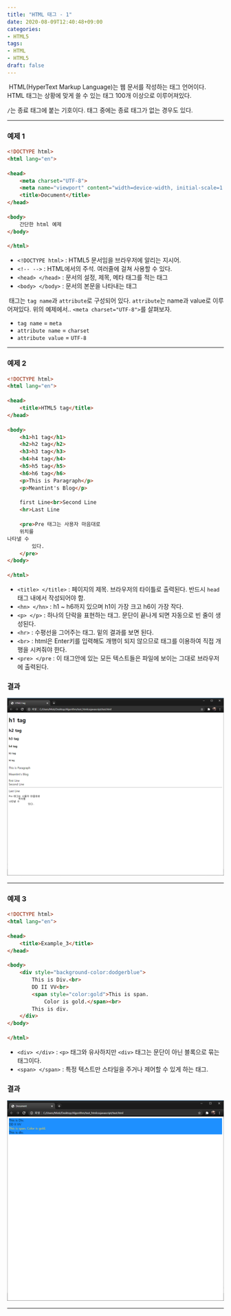 ```yaml
---
title: "HTML 태그 - 1"
date: 2020-08-09T12:40:48+09:00
categories:
- HTML5
tags:
- HTML
- HTML5
draft: false
---
```


&nbsp;HTML(HyperText Markup Language)는 웹 문서를 작성하는 태그 언어이다.
HTML 태그는 상황에 맞게 쓸 수 있는 태그 100개 이상으로 이루어져있다.

`/`는 종료 태그에 붙는 기호이다. 태그 중에는 종료 태그가 없는 경우도 있다.

<hr>

### **예제 1**
```html
<!DOCTYPE html>
<html lang="en">

<head>
	<meta charset="UTF-8">
	<meta name="viewport" content="width=device-width, initial-scale=1.0">
	<title>Document</title>
</head>

<body>
	간단한 html 예제
</body>

</html>	
```
	
- `<!DOCTYPE html>` : HTML5 문서임을 브라우저에 알리는 지시어.
- `<!-- -->` : HTML에서의 주석. 여러줄에 걸쳐 사용할 수 있다.
- `<head> </head>` : 문서의 설정, 제목, 메타 태그를 적는 태그
- `<body> </body>` : 문서의 본문을 나타내는 태그

&nbsp;태그는 `tag name`과 `attribute`로 구성되어 있다. `attribute`는 name과 value로 이루어져있다.
위의 예제에서.. `<meta charset="UTF-8">`를 살펴보자.
- `tag name` = `meta`
- `attribute name` = `charset`
- `attribute value` = `UTF-8`

<hr>

### **예제 2**
```html
<!DOCTYPE html>
<html lang="en">

<head>
	<title>HTML5 tag</title>
</head>

<body>
	<h1>h1 tag</h1>
	<h2>h2 tag</h2>
	<h3>h3 tag</h3>
	<h4>h4 tag</h4>
	<h5>h5 tag</h5>
	<h6>h6 tag</h6>
	<p>This is Paragraph</p>
	<p>Meantint's Blog</p>

	first Line<br>Second Line
	<hr>Last Line

	<pre>Pre 태그는 사용자 마음대로
	위치를 
나타낼 수
		있다.
	</pre>
</body>

</html>
```

- `<title> </title>` : 페이지의 제목. 브라우저의 타이틀로 출력된다. 반드시 `head` 태그 내에서 작성되어야 함.
- `<hn> </hn>` : h1 ~ h6까지 있으며 h1이 가장 크고 h6이 가장 작다.
- `<p> </p>` : 하나의 단락을 표현하는 태그. 문단이 끝나게 되면 자동으로 빈 줄이 생성된다.
- `<hr>` : 수평선을 그어주는 태그. 밑의 결과를 보면 된다.
- `<br>` : html은 Enter키를 입력해도 개행이 되지 않으므로 태그를 이용하여 직접 개행을 시켜줘야 한다.
- `<pre> </pre` : 이 태그안에 있는 모든 텍스트들은 파일에 보이는 그대로 브라우저에 출력된다.

### **결과**

![result](/images/2020/08/HTML_image_1-1.png)

<hr>

### **예제 3**

```html
<!DOCTYPE html>
<html lang="en">

<head>
	<title>Example_3</title>
</head>

<body>
	<div style="background-color:dodgerblue">
		This is Div.<br>
		DD II VV<br>
		<span style="color:gold">This is span.
			Color is gold.</span><br>
		This is div.
	</div>
</body>

</html>
```

- `<div> </div>` : `<p>` 태그와 유사하지만 `<div>` 태그는 문단이 아닌 블록으로 묶는 태그이다.
- `<span> </span>` : 특정 텍스트만 스타일을 주거나 제어할 수 있게 하는 태그.

### **결과**

![result](/images/2020/08/HTML_image_1-2.png)

<hr